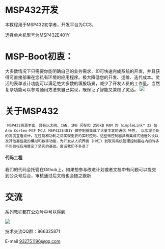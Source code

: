 
# MSP432开发

本教程用于MSP432初学者，开发平台为CCS。

选择单片机型号为MSP432E401Y



# MSP-Boot初衷：

​大多数情况下只需要你能明确自己的业务需求，即可快速完成系统的开发，并且获得可直接部署在您私有环境的应用程序。极大降低您的开发、运维、迭代成本。灵活的表单设计功能可以满足绝大多数的填报场景，减少了开发人员的工作量。当然复杂功能可以参考通用方法来自己实现，既保证了智能又兼顾了灵活。
![](_media/bg.png)

# 关于MSP432

``` MSP432资源丰富，具有以太网、CAN、1MB 闪存和 256kB RAM 的 SimpleLink™ 32 位 Arm Cortex-M4F MCU。MSP432E401Y 微控制器集成了大量丰富的通信 特性， 以实现全新的高度互连设计，在性能和功耗之间实现重要的实时控制。这些微控制器具有集成式通信外设以及其他高性能的模拟和数字功能，为开发从人机界面 (HMI) 到联网系统管理控制器在内的许多不同目标应用奠定了坚实的基础。废话我们不多说了```

#### 代码工程
我们的代码会托管在Github上，如果想参与改进计划或者文档中有问题可以提交到公众号后台，审核通过后文档也会随之跟新

# 交流
系列教程都在公众号中可以得到

![](1.jpg)


技术交流QQ群：866325871


E-mail	932751196@qq.com





